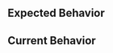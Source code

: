 <!--- Provide a general summary of the issue in the Title above -->
## Expected Behavior
<!--- Tell us what should happen -->
## Current Behavior
<!--- Tell us what happens instead of the expected behavior -->

